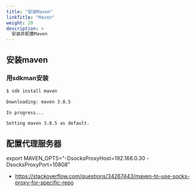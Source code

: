 ```yaml
---
title: "安装Maven"
linkTitle: "Maven"
weight: 20
description: >
  安装并配置Maven
---
```




## 安装maven

### 用sdkman安装

```bash
$ sdk install maven

Downloading: maven 3.8.5

In progress...

Setting maven 3.8.5 as default.
```





## 配置代理服务器

export MAVEN_OPTS="-DsocksProxyHost=192.168.0.30 -DsocksProxyPort=10808"

- https://stackoverflow.com/questions/34267443/maven-to-use-socks-proxy-for-specific-repo

